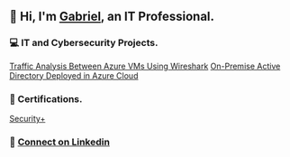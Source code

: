 ## 👋 Hi, I'm [Gabriel](https://www.linkedin.com/in/2-go/), an IT Professional. 

### 💻 IT and Cybersecurity Projects.
[Traffic Analysis Between Azure VMs Using Wireshark](https://github.com/2-GO/NT_AZURE_VM)
[On-Premise Active Directory Deployed in Azure Cloud](https://github.com/2-GO/ActiveDirectory-AzureCloud/blob/main/README.md)

### 📑 Certifications.
[Security+](https://github.com/2-GO/IT/blob/main/CompTIA%20Security%2B%20ce%20certificate%20(1).pdf)

### 🔗 [Connect on Linkedin](https://www.linkedin.com/in/2-go/)




<!--
**2-GO/2-go** is a ✨ _special_ ✨ repository because its `README.md` (this file) appears on your GitHub profile.

Here are some ideas to get you started:

- 🔭 I’m currently working on ...
- 🌱 I’m currently learning ...
- 👯 I’m looking to collaborate on ...
- 🤔 I’m looking for help with ...
- 💬 Ask me about ...
- 📫 How to reach me: ...
- 😄 Pronouns: ...
- ⚡ Fun fact: ...
-->
